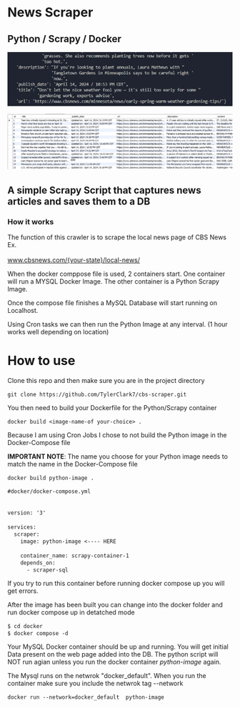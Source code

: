 # News Scraper
## Python / Scrapy / Docker
![alt text](imgs/terminal.png)

![alt text](imgs/workbench.png)



## A simple Scrapy Script that captures news articles and saves them to a DB
### How it works





The function of this crawler is to scrape the local news page of CBS News Ex. 
<br> <br>
www.cbsnews.com/{your-state}/local-news/

When the docker comppose file is used, 2 containers start. One container will run a MYSQL Docker Image. The other container is a Python Scrapy Image. 

Once the compose file finishes a MySQL Database will start running on Localhost. 

Using Cron tasks we can then run the Python Image at any interval. (1 hour works well depending on location)

# How to use

Clone this repo and then make sure you are in the project directory
```
git clone https://github.com/TylerClark7/cbs-scraper.git
```

You then need to build your Dockerfile for the Python/Scrapy container 

```
docker build <image-name-of your-choice> .
```
Because I am using Cron Jobs I chose to not build the Python image in the Docker-Compose file

<b>IMPORTANT NOTE</b>: The name you choose for your Python image needs to match the name in the Docker-Compose file

```
docker build python-image .
```
```
#docker/docker-compose.yml


version: '3'

services:
  scraper:
    image: python-image <---- HERE

    container_name: scrapy-container-1
    depends_on:
      - scraper-sql
```

If you try to run this container before running docker compose up you will get errors.

After the image has been built you can change into the docker folder and run docker compose up in detatched mode

```
$ cd docker
$ docker compose -d        
```

Your MySQL Docker container should be up and running. You will get initial Data present on the web page added into the DB. The python script will NOT run agian unless you run the docker container <i>python-image</i> again. 

The Mysql runs on the netwrok "docker_default". When you run the container make sure you include the netwrok tag --network

```
docker run --network=docker_default  python-image
```



